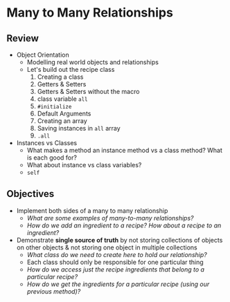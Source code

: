 # Many to Many Relationships

## Review
- Object Orientation
  - Modelling real world objects and relationships
  - Let's build out the recipe class
    1. Creating a class
    2. Getters & Setters
    3. Getters & Setters without the macro
    4. class variable `all`
    5. `#initialize`
    6. Default Arguments
    7. Creating an array
    8. Saving instances in `all` array
    9. `.all`
- Instances vs Classes
  - What makes a method an instance method vs a class method? What is each good for?
  - What about instance vs class variables?
  - `self`

## Objectives
- Implement both sides of a many to many relationship
  - *What are some examples of many-to-many relationships?*
  - *How do we add an ingredient to a recipe? How about a recipe to an ingredient?*
- Demonstrate **single source of truth** by not storing collections of objects on other objects & not storing one object in multiple collections
  - *What class do we need to create here to hold our relationship?*
  - Each class should only be responsible for one particular thing
  - *How do we access just the recipe ingredients that belong to a particular recipe?*
  - *How do we get the ingredients for a particular recipe (using our previous method)?*
